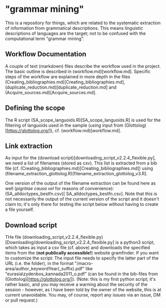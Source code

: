 # "grammar mining"
This is a repository for things, which are related to the systematic extraction of information from grammatical descriptions. 
This means linguistic descriptions of languages are the target; not to be confused with the computational term "grammar mining".

## Workflow Documentation
A couple of text (markdown) files describe the workflow used in the project. 
The basic outline is described in (workflow.md)[workflow.md].
Specific steps of the workflow are explained in more depth in the files (Creating_bibliographies.md)[Creating_bibliographies.md], (duplicate_reduction.md)[duplicate_reduction.md] and (Acquire_sources.md)[Acquire_sources.md].   

## Defining the scope
The R script (SA_scope_languoids.R)[SA_scope_languoids.R] is used for the filtering of languoids used in the sample (using input from (Glottolog)[https://glottolog.org/]), cf. (workflow.md)[workflow.md].

## Link extraction
As input for the (download script)[downloading_script_v2.2.4_flexible.py], we need a list of filenames (stored as csv). This list is extracted from a bib file (cf. (Creating_bibliographies.md)[Creating_bibliographies.md]) using (filename_extraction_glottolog.R)[filename_extraction_glottolog_v3.R].

One version of the output of the filename extraction can be found here as well (*pigritiae causa vel* for reasons of convenience): (SA_alldoctypes_bestfn.csv)[
SA_alldoctypes_bestfn.csv]. Note that this is not necessarily the output of the current version of the script and it doesn't claim to; it's only there for testing the script below without having to create a file yourself. 

## Download script
THe file (downloading_script_v2.2.4_flexible.py)[Downloading/downloading_script_v2.2.4_flexible.py] is a python3 script, which takes as input a csv file (cf. above) 
and downloads the specified items from the (**not publically accessible!**) website gramfinder.
If you want to customize the script: The input file needs to specify the latter part of the URL (i.e. the folder), in the format "/macro-area/author_keywordYear(_suffix).pdf" like "eurasia\zydenbos_kannada2011_o.pdf" (can be found in the bib-files from (Glottolog)[https://glottolog.org/]).
(Note: this is my first python script; it's rather basic, and you may receive a warning about the security of the session - however, 
as I have been told by the owner of the website, this is at current unavoidable. You may, of course, report any issues via an issue, DM or pull request.)
